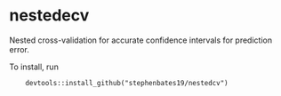 # nestedecv
Nested cross-validation for accurate confidence intervals for prediction error.

To install, run
```
	devtools::install_github("stephenbates19/nestedcv")
```